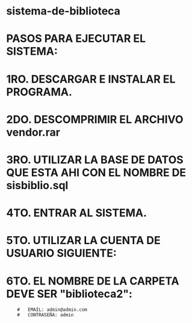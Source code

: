 # sistema-de-biblioteca

#	PASOS PARA EJECUTAR EL SISTEMA:

# 1RO. DESCARGAR E INSTALAR EL PROGRAMA.
# 2DO. DESCOMPRIMIR EL ARCHIVO vendor.rar 
# 3RO. UTILIZAR LA BASE DE DATOS QUE ESTA AHI CON EL NOMBRE DE sisbiblio.sql 
# 4TO. ENTRAR AL SISTEMA.
# 5TO. UTILIZAR LA CUENTA DE USUARIO SIGUIENTE:
# 6TO. EL NOMBRE DE LA CARPETA DEVE SER "biblioteca2":
		#	EMAIL: admin@admin.com
		#	CONTRASEÑA: admin

